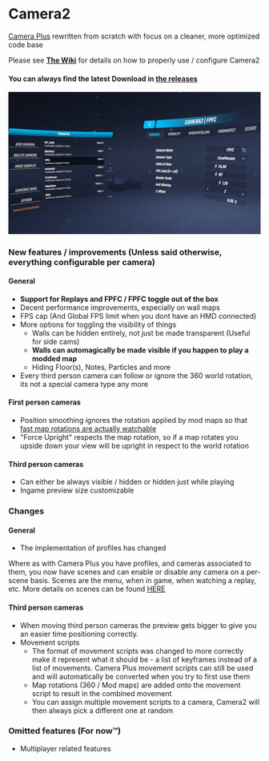 # Camera2

[Camera Plus](https://github.com/Snow1226/CameraPlus) rewritten from scratch with focus on a cleaner, more optimized code base

Please see [**The Wiki**](https://github.com/kinsi55/CS_BeatSaber_Camera2/wiki) for details on how to properly use / configure Camera2

#### You can always find the latest Download in [the releases](https://github.com/kinsi55/CS_BeatSaber_Camera2/releases)

![Settings Screenshot](Screenshots/settings.jpg)

### New features / improvements (Unless said otherwise, everything configurable per camera)

#### General
- **Support for Replays and FPFC / FPFC toggle out of the box**
- Decent performance improvements, especially on wall maps
- FPS cap (And Global FPS limit when you dont have an HMD connected)
- More options for toggling the visibility of things
	- Walls can be hidden entirely, not just be made transparent (Useful for side cams)
	- **Walls can automagically be made visible if you happen to play a modded map**
	- Hiding Floor(s), Notes, Particles and more
- Every third person camera can follow or ignore the 360 world rotation, its not a special camera type any more

#### First person cameras
- Position smoothing ignores the rotation applied by mod maps so that [fast map rotations are actually watchable](https://www.youtube.com/watch?v=Nt7ZL50dYpI)
- "Force Upright" respects the map rotation, so if a map rotates you upside down your view will be upright in respect to the world rotation

#### Third person cameras
- Can either be always visible / hidden or hidden just while playing
- Ingame preview size customizable

### Changes

#### General
- The implementation of profiles has changed

Where as with Camera Plus you have profiles, and cameras associated to them, you now have scenes and can enable or disable any camera on a per-scene basis. Scenes are the menu, when in game, when watching a replay, etc. More details on scenes can be found [HERE](https://github.com/kinsi55/CS_BeatSaber_Camera2/wiki/Scenes)

#### Third person cameras
- When moving third person cameras the preview gets bigger to give you an easier time positioning correctly.
- Movement scripts
	- The format of movement scripts was changed to more correctly make it represent what it should be - a list of keyframes instead of a list of movements. Camera Plus movement scripts can still be used and will automatically be converted when you try to first use them
	- Map rotations (360 / Mod maps) are added onto the movement script to result in the combined movement
	- You can assign multiple movement scripts to a camera, Camera2 will then always pick a different one at random

### Omitted features (For now™)
- Multiplayer related features
